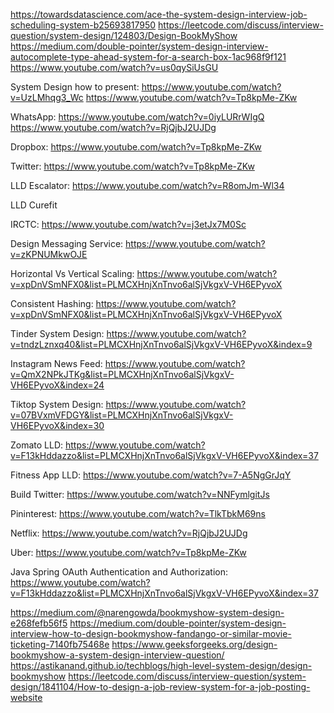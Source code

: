 https://towardsdatascience.com/ace-the-system-design-interview-job-scheduling-system-b25693817950
https://leetcode.com/discuss/interview-question/system-design/124803/Design-BookMyShow
https://medium.com/double-pointer/system-design-interview-autocomplete-type-ahead-system-for-a-search-box-1ac968f9f121
https://www.youtube.com/watch?v=us0qySiUsGU


System Design how to present:
https://www.youtube.com/watch?v=UzLMhqg3_Wc
https://www.youtube.com/watch?v=Tp8kpMe-ZKw


WhatsApp:
https://www.youtube.com/watch?v=0iyLURrWIgQ
https://www.youtube.com/watch?v=RjQjbJ2UJDg


Dropbox:
https://www.youtube.com/watch?v=Tp8kpMe-ZKw

Twitter:
https://www.youtube.com/watch?v=Tp8kpMe-ZKw


LLD Escalator:
https://www.youtube.com/watch?v=R8omJm-Wl34

LLD Curefit


IRCTC:
https://www.youtube.com/watch?v=j3etJx7M0Sc

Design Messaging Service:
https://www.youtube.com/watch?v=zKPNUMkwOJE


Horizontal Vs Vertical Scaling:
https://www.youtube.com/watch?v=xpDnVSmNFX0&list=PLMCXHnjXnTnvo6alSjVkgxV-VH6EPyvoX

Consistent Hashing:
https://www.youtube.com/watch?v=xpDnVSmNFX0&list=PLMCXHnjXnTnvo6alSjVkgxV-VH6EPyvoX

Tinder System Design:
https://www.youtube.com/watch?v=tndzLznxq40&list=PLMCXHnjXnTnvo6alSjVkgxV-VH6EPyvoX&index=9

Instagram News Feed:
https://www.youtube.com/watch?v=QmX2NPkJTKg&list=PLMCXHnjXnTnvo6alSjVkgxV-VH6EPyvoX&index=24

Tiktop System Design:
https://www.youtube.com/watch?v=07BVxmVFDGY&list=PLMCXHnjXnTnvo6alSjVkgxV-VH6EPyvoX&index=30

Zomato LLD:
https://www.youtube.com/watch?v=F13kHddazzo&list=PLMCXHnjXnTnvo6alSjVkgxV-VH6EPyvoX&index=37

Fitness App LLD:
https://www.youtube.com/watch?v=7-A5NgGrJqY

Build Twitter:
https://www.youtube.com/watch?v=NNFymlgitJs

Pininterest:
https://www.youtube.com/watch?v=TlkTbkM69ns

Netflix:
https://www.youtube.com/watch?v=RjQjbJ2UJDg

Uber:
https://www.youtube.com/watch?v=Tp8kpMe-ZKw







Java Spring OAuth Authentication and Authorization:
https://www.youtube.com/watch?v=F13kHddazzo&list=PLMCXHnjXnTnvo6alSjVkgxV-VH6EPyvoX&index=37





https://medium.com/@narengowda/bookmyshow-system-design-e268fefb56f5
https://medium.com/double-pointer/system-design-interview-how-to-design-bookmyshow-fandango-or-similar-movie-ticketing-7140fb75468e
https://www.geeksforgeeks.org/design-bookmyshow-a-system-design-interview-question/
https://astikanand.github.io/techblogs/high-level-system-design/design-bookmyshow
https://leetcode.com/discuss/interview-question/system-design/1841104/How-to-design-a-job-review-system-for-a-job-posting-website
